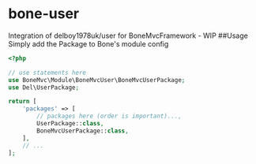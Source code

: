 # bone-user
Integration of delboy1978uk/user for BoneMvcFramework - WIP
##Usage
Simply add the Package to Bone's module config
```php
<?php

// use statements here
use BoneMvc\Module\BoneMvcUser\BoneMvcUserPackage;
use Del\UserPackage;

return [
    'packages' => [
        // packages here (order is important)...,
        UserPackage::class,
        BoneMvcUserPackage::class,
    ],
    // ...
];
